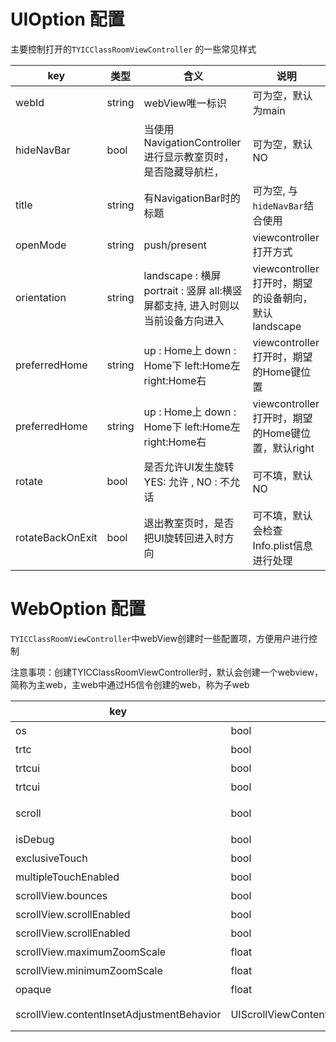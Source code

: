 
# UIOption 配置

主要控制打开的`TYICClassRoomViewController` 的一些常见样式

| key | 类型 |  含义 | 说明  |
| --- | ---- |  ---- |  ---- |
| webId |  string  |  webView唯一标识  |  可为空，默认为main  |
| hideNavBar |  bool | 当使用NavigationController进行显示教室页时，是否隐藏导航栏，  | 可为空，默认NO  |
| title |  string | 有NavigationBar时的标题  | 可为空, 与`hideNavBar`结合使用  |
| openMode |  string | push/present  | viewcontroller打开方式  |
| orientation |  string | landscape : 横屏  portrait : 竖屏 all:横竖屏都支持, 进入时则以当前设备方向进入 | viewcontroller打开时，期望的设备朝向，默认landscape  |
| preferredHome |  string | up : Home上  down : Home下 left:Home左 right:Home右  | viewcontroller打开时，期望的Home键位置 |
| preferredHome |  string | up : Home上  down : Home下 left:Home左 right:Home右  | viewcontroller打开时，期望的Home键位置，默认right |
| rotate |  bool | 是否允许UI发生旋转 YES: 允许 , NO : 不允话  | 可不填，默认NO |
| rotateBackOnExit |  bool | 退出教室页时，是否把UI旋转回进入时方向  | 可不填，默认会检查Info.plist信息进行处理 |



# WebOption 配置

`TYICClassRoomViewController`中webView创建时一些配置项，方便用户进行控制

注意事项：创建TYICClassRoomViewController时，默认会创建一个webview，简称为主web，主web中通过H5信令创建的web，称为子web


| key | 类型 |  含义 | 说明  |
| --- | ---- |  ---- |  ---- |
| os | bool | 是否需要os router | 可不填，主web默认YES， 子web默认NO | 
| trtc |  bool | 是否需要trtc router | 可不填，主web默认YES， 子web默认NO |
| trtcui |  bool | 是否需要trtcui router | 可不填，主web默认YES， 子web默认NO |
| trtcui |  bool | 是否需要trtcui router | 可不填，主web默认YES， 子web默认NO |
| scroll |  bool | webview是否支持滑动，同`scrollView.scrollEnabled`，优先读取`scrollView.scrollEnabled`，若无使用`scroll` | 可不填，主web默认NO， 子web默认NO |
| isDebug |  bool | 是否打印js日志，需要H5端支持才可以  | 可不填，主web默认NO， 子web默认NO |
| exclusiveTouch |  bool | `WKWebView.exclusiveTouch` 属性配置  | 可不填，默认YES |
| multipleTouchEnabled |  bool | `WKWebView.multipleTouchEnabled` 属性配置  | 可不填，默认NO |
| scrollView.bounces |  bool | `WKWebView.scrollView.bounces` 属性配置  | 可不填，默认NO |
| scrollView.scrollEnabled |  bool | `WKWebView.scrollView.scrollEnabled` 属性配置  | 可不填，默认NO |
| scrollView.scrollEnabled |  bool | `WKWebView.scrollView.scrollEnabled` 属性配置  | 可不填，默认NO |
| scrollView.maximumZoomScale |  float | `WKWebView.scrollView.maximumZoomScale` 属性配置  | 可不填，默认1.0 |
| scrollView.minimumZoomScale |  float | `WKWebView.scrollView.minimumZoomScale` 属性配置  | 可不填，默认1.0 |
| opaque |  float | `WKWebView.opaque` 属性配置  | 可不填，默认NO |
| scrollView.contentInsetAdjustmentBehavior |  UIScrollViewContentInsetAdjustmentBehavior | `WKWebView.scrollView.contentInsetAdjustmentBehavior` 属性配置  | 可不填，默认UIScrollViewContentInsetAdjustmentNever |

